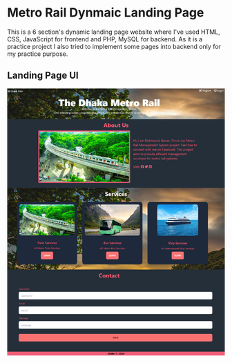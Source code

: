 # Metro Rail Dynmaic Landing Page

This is a 6 section's dynamic landing page website where I've used HTML, CSS, JavaScript for frontend and PHP, MySQL for backend. As it is a practice project I also tried to implement some pages into backend only for my practice purpose.

## Landing Page UI

![Landing Page UI](images/metro_rail_landing_page.png)
